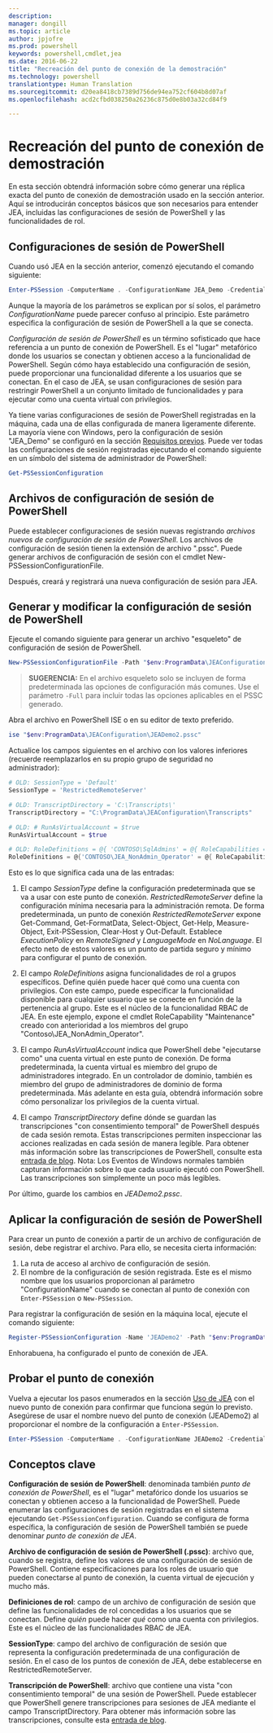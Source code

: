 ```yaml
---
description: 
manager: dongill
ms.topic: article
author: jpjofre
ms.prod: powershell
keywords: powershell,cmdlet,jea
ms.date: 2016-06-22
title: "Recreación del punto de conexión de la demostración"
ms.technology: powershell
translationtype: Human Translation
ms.sourcegitcommit: d20ea8418cb7389d756de94ea752cf604b8d07af
ms.openlocfilehash: acd2cfbd038250a26236c875d0e8b03a32cd84f9

---
```


# Recreación del punto de conexión de demostración
En esta sección obtendrá información sobre cómo generar una réplica exacta del punto de conexión de demostración usado en la sección anterior.
Aquí se introducirán conceptos básicos que son necesarios para entender JEA, incluidas las configuraciones de sesión de PowerShell y las funcionalidades de rol.

## Configuraciones de sesión de PowerShell
Cuando usó JEA en la sección anterior, comenzó ejecutando el comando siguiente:

```PowerShell
Enter-PSSession -ComputerName . -ConfigurationName JEA_Demo -Credential $NonAdminCred
```

Aunque la mayoría de los parámetros se explican por sí solos, el parámetro *ConfigurationName* puede parecer confuso al principio.
Este parámetro especifica la configuración de sesión de PowerShell a la que se conecta.

*Configuración de sesión de PowerShell* es un término sofisticado que hace referencia a un punto de conexión de PowerShell.
Es el "lugar" metafórico donde los usuarios se conectan y obtienen acceso a la funcionalidad de PowerShell.
Según cómo haya establecido una configuración de sesión, puede proporcionar una funcionalidad diferente a los usuarios que se conectan.
En el caso de JEA, se usan configuraciones de sesión para restringir PowerShell a un conjunto limitado de funcionalidades y para ejecutar como una cuenta virtual con privilegios.

Ya tiene varias configuraciones de sesión de PowerShell registradas en la máquina, cada una de ellas configurada de manera ligeramente diferente.
La mayoría viene con Windows, pero la configuración de sesión "JEA_Demo" se configuró en la sección [Requisitos previos](prerequisites.md).
Puede ver todas las configuraciones de sesión registradas ejecutando el comando siguiente en un símbolo del sistema de administrador de PowerShell:

```PowerShell
Get-PSSessionConfiguration
```

## Archivos de configuración de sesión de PowerShell
Puede establecer configuraciones de sesión nuevas registrando *archivos nuevos de configuración de sesión de PowerShell*.
Los archivos de configuración de sesión tienen la extensión de archivo ".pssc".
Puede generar archivos de configuración de sesión con el cmdlet New-PSSessionConfigurationFile.

Después, creará y registrará una nueva configuración de sesión para JEA.

## Generar y modificar la configuración de sesión de PowerShell
Ejecute el comando siguiente para generar un archivo "esqueleto" de configuración de sesión de PowerShell.

```PowerShell
New-PSSessionConfigurationFile -Path "$env:ProgramData\JEAConfiguration\JEADemo2.pssc"
```

> **SUGERENCIA:** En el archivo esqueleto solo se incluyen de forma predeterminada las opciones de configuración más comunes.
> Use el parámetro `-Full` para incluir todas las opciones aplicables en el PSSC generado.

Abra el archivo en PowerShell ISE o en su editor de texto preferido.

```PowerShell
ise "$env:ProgramData\JEAConfiguration\JEADemo2.pssc"
```

Actualice los campos siguientes en el archivo con los valores inferiores (recuerde reemplazarlos en su propio grupo de seguridad no administrador):

```PowerShell
# OLD: SessionType = 'Default'
SessionType = 'RestrictedRemoteServer'

# OLD: TranscriptDirectory = 'C:\Transcripts\'
TranscriptDirectory = "C:\ProgramData\JEAConfiguration\Transcripts"

# OLD: # RunAsVirtualAccount = $true
RunAsVirtualAccount = $true

# OLD: RoleDefinitions = @{ 'CONTOSO\SqlAdmins' = @{ RoleCapabilities = 'SqlAdministration' }; 'CONTOSO\ServerMonitors' = @{ VisibleCmdlets = 'Get-Process' } }
RoleDefinitions = @{'CONTOSO\JEA_NonAdmin_Operator' = @{ RoleCapabilities =  'Maintenance' }}
```

Esto es lo que significa cada una de las entradas:

1.  El campo *SessionType* define la configuración predeterminada que se va a usar con este punto de conexión.
*RestrictedRemoteServer* define la configuración mínima necesaria para la administración remota.
De forma predeterminada, un punto de conexión *RestrictedRemoteServer* expone Get-Command, Get-FormatData, Select-Object, Get-Help, Measure-Object, Exit-PSSession, Clear-Host y Out-Default.
Establece *ExecutionPolicy* en *RemoteSigned* y *LanguageMode* en *NoLanguage*.
El efecto neto de estos valores es un punto de partida seguro y mínimo para configurar el punto de conexión.

2.  El campo *RoleDefinitions* asigna funcionalidades de rol a grupos específicos.
Define quién puede hacer qué como una cuenta con privilegios.
Con este campo, puede especificar la funcionalidad disponible para cualquier usuario que se conecte en función de la pertenencia al grupo.
Este es el núcleo de la funcionalidad RBAC de JEA.
En este ejemplo, expone el cmdlet RoleCapability "Maintenance" creado con anterioridad a los miembros del grupo "Contoso\JEA_NonAdmin_Operator".

3.  El campo *RunAsVirtualAccount* indica que PowerShell debe "ejecutarse como" una cuenta virtual en este punto de conexión.
De forma predeterminada, la cuenta virtual es miembro del grupo de administradores integrado.
En un controlador de dominio, también es miembro del grupo de administradores de dominio de forma predeterminada.
Más adelante en esta guía, obtendrá información sobre cómo personalizar los privilegios de la cuenta virtual.

4.  El campo *TranscriptDirectory* define dónde se guardan las transcripciones "con consentimiento temporal" de PowerShell después de cada sesión remota.
Estas transcripciones permiten inspeccionar las acciones realizadas en cada sesión de manera legible.
Para obtener más información sobre las transcripciones de PowerShell, consulte esta [entrada de blog](http://blogs.msdn.com/b/powershell/archive/2015/06/09/powershell-the-blue-team.aspx).
Nota: Los Eventos de Windows normales también capturan información sobre lo que cada usuario ejecutó con PowerShell.
Las transcripciones son simplemente un poco más legibles.

Por último, guarde los cambios en *JEADemo2.pssc*.

## Aplicar la configuración de sesión de PowerShell

Para crear un punto de conexión a partir de un archivo de configuración de sesión, debe registrar el archivo.
Para ello, se necesita cierta información:

1. La ruta de acceso al archivo de configuración de sesión.
2. El nombre de la configuración de sesión registrada. Este es el mismo nombre que los usuarios proporcionan al parámetro "ConfigurationName" cuando se conectan al punto de conexión con `Enter-PSSession` o `New-PSSession`.

Para registrar la configuración de sesión en la máquina local, ejecute el comando siguiente:

```PowerShell
Register-PSSessionConfiguration -Name 'JEADemo2' -Path "$env:ProgramData\JEAConfiguration\JEADemo2.pssc"
```

Enhorabuena, ha configurado el punto de conexión de JEA.

## Probar el punto de conexión
Vuelva a ejecutar los pasos enumerados en la sección [Uso de JEA](using-jea.md) con el nuevo punto de conexión para confirmar que funciona según lo previsto.
Asegúrese de usar el nombre nuevo del punto de conexión (JEADemo2) al proporcionar el nombre de la configuración a `Enter-PSSession`.

```PowerShell
Enter-PSSession -ComputerName . -ConfigurationName JEADemo2 -Credential $NonAdminCred
```

## Conceptos clave
**Configuración de sesión de PowerShell**: denominada también *punto de conexión de PowerShell*, es el "lugar" metafórico donde los usuarios se conectan y obtienen acceso a la funcionalidad de PowerShell.
Puede enumerar las configuraciones de sesión registradas en el sistema ejecutando `Get-PSSessionConfiguration`.
Cuando se configura de forma específica, la configuración de sesión de PowerShell también se puede denominar *punto de conexión de JEA*.

**Archivo de configuración de sesión de PowerShell (.pssc)**: archivo que, cuando se registra, define los valores de una configuración de sesión de PowerShell.
Contiene especificaciones para los roles de usuario que pueden conectarse al punto de conexión, la cuenta virtual de ejecución y mucho más.     

**Definiciones de rol**: campo de un archivo de configuración de sesión que define las funcionalidades de rol concedidas a los usuarios que se conectan.
Define *quién* puede hacer *qué* como una cuenta con privilegios.
Este es el núcleo de las funcionalidades RBAC de JEA.

**SessionType**: campo del archivo de configuración de sesión que representa la configuración predeterminada de una configuración de sesión.
En el caso de los puntos de conexión de JEA, debe establecerse en RestrictedRemoteServer.

**Transcripción de PowerShell**: archivo que contiene una vista "con consentimiento temporal" de una sesión de PowerShell.
Puede establecer que PowerShell genere transcripciones para sesiones de JEA mediante el campo TranscriptDirectory.
Para obtener más información sobre las transcripciones, consulte esta [entrada de blog](https://technet.microsoft.com/en-us/magazine/ff687007.aspx).




<!--HONumber=Aug16_HO3-->


